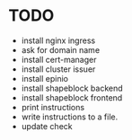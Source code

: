 # TODO
- install nginx ingress
- ask for domain name
- install cert-manager
- install cluster issuer
- install epinio
- install shapeblock backend
- install shapeblock frontend
- print instructions
- write instructions to a file.
- update check
